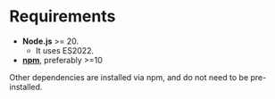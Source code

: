 # Requirements

* **Node.js** >= 20.
  * It uses ES2022.
* [**npm**](https://www.npmjs.com/), preferably >=10

Other dependencies are installed via npm, and do not need to be pre-installed.
